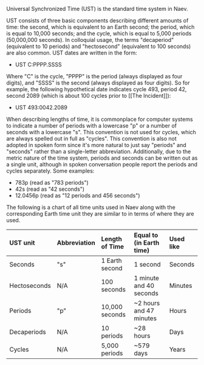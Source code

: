 Universal Synchronized Time (UST) is the standard time system in Naev.

UST consists of three basic components describing different amounts of time: the second, which is equivalent to an Earth second; the period, which is equal to 10,000 seconds; and the cycle, which is equal to 5,000 periods (50,000,000 seconds). In colloquial usage, the terms "decaperiod" (equivalent to 10 periods) and "hectosecond" (equivalent to 100 seconds) are also common. UST dates are written in the form:

* UST C:PPPP.SSSS

Where "C" is the cycle, "PPPP" is the period (always displayed as four digits), and "SSSS" is the second (always displayed as four digits). So for example, the following hypothetical date indicates cycle 493, period 42, second 2089 (which is about 100 cycles prior to [[The Incident]]):

* UST 493:0042.2089

When describing lengths of time, it is commonplace for computer systems to indicate a number of periods with a lowercase "p" or a number of seconds with a lowercase "s". This convention is not used for cycles, which are always spelled out in full as "cycles". This convention is also not adopted in spoken form since it's more natural to just say "periods" and "seconds" rather than a single-letter abbreviation. Additionally, due to the metric nature of the time system, periods and seconds can be written out as a single unit, although in spoken conversation people report the periods and cycles separately. Some examples:

* 783p (read as "783 periods")
* 42s (read as "42 seconds")
* 12.0456p (read as "12 periods and 456 seconds")

The following is a chart of all time units used in Naev along with the corresponding Earth time unit they are similar to in terms of where they are used.

| UST unit     | Abbreviation | Length of Time | Equal to (in Earth time) | Used like |
|:-------------|:-------------|:---------------|:-------------------------|:----------|
| Seconds      | "s"          | 1 Earth second | 1 second                 | Seconds   |
| Hectoseconds | N/A          | 100 seconds    | 1 minute and 40 seconds  | Minutes   |
| Periods      | "p"          | 10,000 seconds | ~2 hours and 47 minutes  | Hours     |
| Decaperiods  | N/A          | 10 periods     | ~28 hours                | Days      |
| Cycles       | N/A          | 5,000 periods  | ~579 days                | Years     |